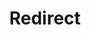 ﻿---
layout: src/layouts/Redirect.astro
title: Redirect
redirect: /docs/deployments/databases
pubDate:  2023-01-01
navSearch: false
navSitemap: false
navMenu: false
---
